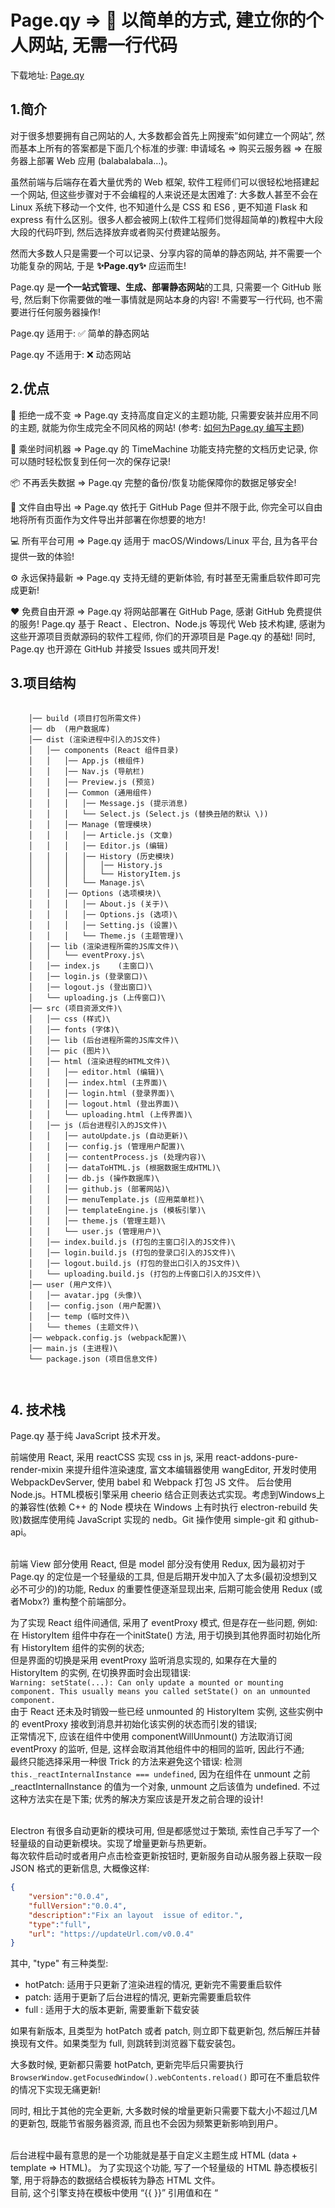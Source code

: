 # Page.qy => 🤘 以简单的方式, 建立你的个人网站, 无需一行代码

下载地址: [Page.qy](http://page.huqingyang.top)

## 1.简介
对于很多想要拥有自己网站的人, 大多数都会首先上网搜索”如何建立一个网站”, 然而基本上所有的答案都是下面几个标准的步骤: 申请域名 => 购买云服务器 => 在服务器上部署 Web 应用 (balabalabala…)。  

虽然前端与后端存在着大量优秀的 Web 框架, 软件工程师们可以很轻松地搭建起一个网站, 但这些步骤对于不会编程的人来说还是太困难了: 大多数人甚至不会在 Linux 系统下移动一个文件, 也不知道什么是 CSS 和 ES6 , 更不知道 Flask 和 express 有什么区别。很多人都会被网上(软件工程师们觉得超简单的)教程中大段大段的代码吓到, 然后选择放弃或者购买付费建站服务。  

然而大多数人只是需要一个可以记录、分享内容的简单的静态网站, 并不需要一个功能复杂的网站, 于是 **✨Page.qy✨** 应运而生!  

Page.qy 是**一个一站式管理、生成、部署静态网站**的工具, 只需要一个 GitHub 账号, 然后剩下你需要做的唯一事情就是网站本身的内容! 不需要写一行代码, 也不需要进行任何服务器操作!   

Page.qy 适用于: ✅ 简单的静态网站

Page.qy 不适用于: ❌ 动态网站

## 2.优点
💅 拒绝一成不变 => Page.qy 支持高度自定义的主题功能, 只需要安装并应用不同的主题, 就能为你生成完全不同风格的网站! (参考: [如何为Page.qy 编写主题](./doc/theme.md))  

🚀 乘坐时间机器 => Page.qy 的 TimeMachine 功能支持完整的文档历史记录, 你可以随时轻松恢复到任何一次的保存记录!  

📦 不再丢失数据 => Page.qy 完整的备份/恢复功能保障你的数据足够安全!  

📂 文件自由导出 => Page.qy 依托于 GitHub Page 但并不限于此, 你完全可以自由地将所有页面作为文件导出并部署在你想要的地方!  

💻 所有平台可用 => Page.qy 适用于 macOS/Windows/Linux 平台, 且为各平台提供一致的体验!  

⚙ 永远保持最新 => Page.qy 支持无缝的更新体验, 有时甚至无需重启软件即可完成更新!    

❤ 免费自由开源 => Page.qy 将网站部署在 GitHub Page, 感谢 GitHub 免费提供的服务! Page.qy 基于 React 、Electron、Node.js 等现代 Web 技术构建, 感谢为这些开源项目贡献源码的软件工程师, 你们的开源项目是 Page.qy 的基础! 同时, Page.qy 也开源在 GitHub 并接受 Issues 或共同开发!  

## 3.项目结构
<pre style={max-height: 500px; overflow: auto}>
    <code>
    │── build (项目打包所需文件)  
    │── db	(用户数据库)  
    │── dist (渲染进程中引入的JS文件)  
    │   │── components (React 组件目录)  
    │   │   │── App.js (根组件)  
    │   │   │── Nav.js (导航栏)  
    │   │   │── Preview.js (预览)  
    │   │   │── Common (通用组件)  
    │   │   │   │── Message.js (提示消息)  
    │   │   │   └── Select.js (Select.js (替换丑陋的默认 \<select\>))   
    │   │   │── Manage (管理模块)  
    │   │   │   │── Article.js (文章)  
    │   │   │   │── Editor.js (编辑)  
    │   │   │   │── History (历史模块)  
    │   │   │   │   │── History.js  
    │   │   │   │   └── HistoryItem.js  
    │   │   │   └── Manage.js\
    │   │   │── Options (选项模块)\
    │   │   │   │── About.js (关于)\
    │   │   │   │── Options.js (选项)\
    │   │   │   │── Setting.js (设置)\
    │   │   │   └── Theme.js (主题管理)\
    │   │── lib (渲染进程所需的JS库文件)\
    │   │   └── eventProxy.js\
    │   │── index.js	(主窗口)\
    │   │── login.js (登录窗口)\
    │   │── logout.js (登出窗口)\
    │   └── uploading.js (上传窗口)\
    │── src (项目资源文件)\
    │   │── css (样式)\
    │   │── fonts (字体)\
    │   │── lib (后台进程所需的JS库文件)\
    │   │── pic (图片)\
    │   │── html (渲染进程的HTML文件)\
    │   │   │── editor.html (编辑)\
    │   │   │── index.html (主界面)\
    │   │   │── login.html (登录界面)\
    │   │   │── logout.html (登出界面)\
    │   │   └── uploading.html (上传界面)\
    │   │── js (后台进程引入的JS文件)\
    │   │   │── autoUpdate.js (自动更新)\
    │   │   │── config.js (管理用户配置)\
    │   │   │── contentProcess.js (处理内容)\
    │   │   │── dataToHTML.js (根据数据生成HTML)\
    │   │   │── db.js (操作数据库)\
    │   │   │── github.js (部署网站)\
    │   │   │── menuTemplate.js (应用菜单栏)\
    │   │   │── templateEngine.js (模板引擎)\
    │   │   │── theme.js (管理主题)\
    │   │   └── user.js (管理用户)\
    │   │── index.build.js (打包的主窗口引入的JS文件)\
    │   │── login.build.js (打包的登录口引入的JS文件)\
    │   │── logout.build.js (打包的登出口引入的JS文件)\
    │   └── uploading.build.js (打包的上传窗口引入的JS文件)\
    │── user (用户文件)\
    │   │── avatar.jpg (头像)\
    │   │── config.json (用户配置)\
    │   │── temp (临时文件)\
    │   └── themes (主题文件)\
    │── webpack.config.js (webpack配置)\
    │── main.js (主进程)\
    └── package.json (项目信息文件)

    </code>
</pre>

## 4. 技术栈
Page.qy 基于纯 JavaScript 技术开发。

前端使用 React, 采用 reactCSS 实现 css in js, 采用 react-addons-pure-render-mixin 来提升组件渲染速度, 富文本编辑器使用 wangEditor, 开发时使用 WebpackDevServer, 使用 babel 和 Webpack 打包 JS 文件。
后台使用 Node.js。HTML模板引擎采用 cheerio 结合正则表达式实现。考虑到Windows上的兼容性(依赖 C++ 的 Node 模块在 Windows 上有时执行 electron-rebuild 失败)数据库使用纯 JavaScript 实现的 nedb。Git 操作使用 simple-git 和 github-api。<br/><br/>

前端 View 部分使用 React, 但是 model 部分没有使用 Redux, 因为最初对于 Page.qy 的定位是一个轻量级的工具, 但是后期开发中加入了太多(最初没想到又必不可少的)的功能, Redux 的重要性便逐渐显现出来, 后期可能会使用 Redux (或者Mobx?) 重构整个前端部分。

为了实现 React 组件间通信, 采用了 eventProxy 模式, 但是存在一些问题, 例如:   
在 HistoryItem 组件中存在一个initState() 方法, 用于切换到其他界面时初始化所有 HistoryItem 组件的实例的状态;   
但是界面的切换是采用 eventProxy 监听消息实现的, 如果存在大量的 HistoryItem 的实例, 在切换界面时会出现错误:  
`Warning: setState(...): Can only update a mounted or mounting component. This usually means you called setState() on an unmounted component.`  
由于 React 还未及时销毁一些已经 unmounted 的 HistoryItem 实例, 这些实例中的 eventProxy 接收到消息并初始化该实例的状态而引发的错误;  
正常情况下, 应该在组件中使用 componentWillUnmount() 方法取消订阅 eventProxy 的监听, 但是, 这样会取消其他组件中的相同的监听, 因此行不通;   
最终只能选择采用一种很 Trick 的方法来避免这个错误: 检测`this._reactInternalInstance === undefined`, 因为在组件在 unmount 之前 _reactInternalInstance 的值为一个对象, unmount 之后该值为 undefined. 不过这种方法实在是下策; 优秀的解决方案应该是开发之前合理的设计!<br/><br/>

Electron 有很多自动更新的模块可用, 但是都感觉过于繁琐, 索性自己手写了一个轻量级的自动更新模块。实现了增量更新与热更新。  
每次软件启动时或者用户点击检查更新按钮时, 更新服务自动从服务器上获取一段 JSON 格式的更新信息, 大概像这样:
``` json
{
    "version":"0.0.4",
    "fullVersion":"0.0.4",
    "description":"Fix an layout  issue of editor.",
    "type":"full",
    "url": "https://updateUrl.com/v0.0.4"
}
```
其中, "type" 有三种类型:  
* hotPatch: 适用于只更新了渲染进程的情况, 更新完不需要重启软件  
* patch: 适用于更新了后台进程的情况, 更新完需要重启软件  
* full : 适用于大的版本更新, 需要重新下载安装  

如果有新版本, 且类型为 hotPatch 或者 patch, 则立即下载更新包, 然后解压并替换现有文件。如果类型为 full, 则跳转到浏览器下载安装包。

大多数时候, 更新都只需要 hotPatch, 更新完毕后只需要执行 `BrowserWindow.getFocusedWindow().webContents.reload()` 即可在不重启软件的情况下实现无痛更新!

同时, 相比于其他的完全更新, 大多数时候的增量更新只需要下载大小不超过几M的更新包, 既能节省服务器资源, 而且也不会因为频繁更新影响到用户。<br/><br/>


后台进程中最有意思的是一个功能就是基于自定义主题生成 HTML (data + template => HTML)。
为了实现这个功能, 写了一个轻量级的 HTML 静态模板引擎, 用于将静态的数据结合模板转为静态 HTML 文件。  
目前, 这个引擎支持在模板中使用 “{{ }}” 引用值和在 “<template>” 标签中使用 “@for” 属性来遍历值, 如: 
模板中:
```html
<p class="date">
    Written By {{ user.name }} on {{ createDate.month }}/{{ createDate.date }}
</p>
```
如果 user.name 的值为字符串 “Joe”, createDate的值为对象 { month: ’05’, date: ’16’ }, 则上面的语句将被模板引擎解析为:
```html
<p class="date">
    Written By Joe on 05/16
</p>
```
模板中:
```html
<div id="tags">
    <template @for="tag of tags">
        <a>#{{ tag }}</a>
    </template>
</div>
```
如果tags的值为数组 [“Hello”, “World”, “Page.qy”], 则上面的语句将被模板引擎解析为:
```html
<div id="tags">
    <a>#Hello</a>
    <a>#World</a>
    <a>#Page.qy</a>
</div>
```
模板引擎大概的实现思路为: 使用 with 语句将需要引用的值注入当前作用域, 解析模板, 使用正则表达式查找引用值并执行 eval(), 然后使用正则表达式将引用替换为 eval() 执行的结果。
这样就只需更改 data 和 模板, 就能拓展主题的功能!

不过目前的模板引擎还跟简单, 还有很多工作可以做...

Page.qy 会继续更新, 后期会加入 Markdown 支持。一直在寻找合适的编辑器, 如果没找到合适的, 可能会自己写(都说编辑器是神坑, 想尝试一下😂)…

最后, 如果你觉得项目很赞的话, 请大力的 Star 👻!  
另外, 最近正在找暑期前端实习, 如果哪位大佬对我有兴趣的话, 请联系我的邮箱 <a href="mailto://hqy841440305@gmail.com">hqy841440305@Gmail.com</a>, 十分感谢!

## \#EOF
